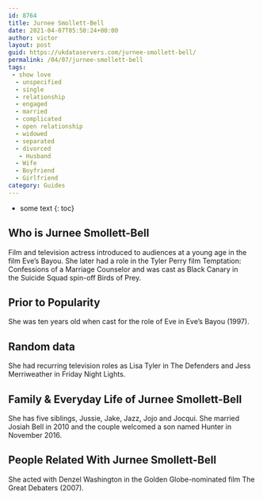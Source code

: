 ```yaml
---
id: 8764
title: Jurnee Smollett-Bell
date: 2021-04-07T05:50:24+00:00
author: victor
layout: post
guid: https://ukdataservers.com/jurnee-smollett-bell/
permalink: /04/07/jurnee-smollett-bell
tags:
 - show love
  - unspecified
  - single
  - relationship
  - engaged
  - married
  - complicated
  - open relationship
  - widowed
  - separated
  - divorced
   - Husband
  - Wife
  - Boyfriend
  - Girlfriend
category: Guides
---
```


* some text
{: toc}


## Who is Jurnee Smollett-Bell



Film and television actress introduced to audiences at a young age in the film Eve&#8217;s Bayou. She later had a role in the Tyler Perry film Temptation: Confessions of a Marriage Counselor and was cast as Black Canary in the Suicide Squad spin-off Birds of Prey.

                
                
                
## Prior to Popularity



She was ten years old when cast for the role of Eve in Eve&#8217;s Bayou (1997).

                
                
                
## Random data



She had recurring television roles as Lisa Tyler in The Defenders and Jess Merriweather in Friday Night Lights.

                
                
                
## Family & Everyday Life of Jurnee Smollett-Bell



She has five siblings, Jussie, Jake, Jazz, Jojo and Jocqui. She married Josiah Bell in 2010 and the couple welcomed a son named Hunter in November 2016.

                
                
                
## People Related With Jurnee Smollett-Bell



She acted with Denzel Washington in the Golden Globe-nominated film The Great Debaters (2007).

                
              
            
          
          
          